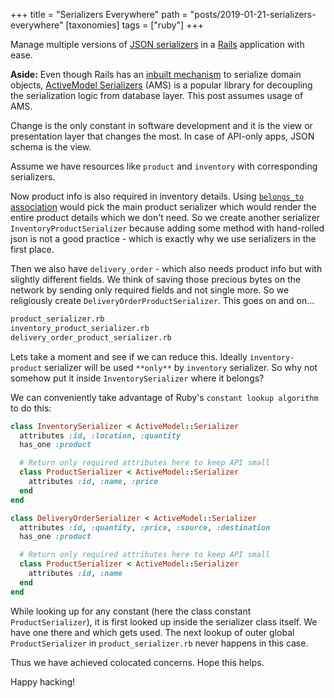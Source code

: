 +++
title = "Serializers Everywhere"
path = "posts/2019-01-21-serializers-everywhere"
[taxonomies]
tags = ["ruby"]
+++

Manage multiple versions of [JSON serializers](https://github.com/rails-api/active_model_serializers) in a [Rails](https://rubyonrails.org/) application with ease.

<!-- more -->

**Aside:** Even though Rails has an [inbuilt mechanism](https://api.rubyonrails.org/classes/ActiveModel/Serializers/JSON.html#method-i-as_json)
to serialize domain objects,
[ActiveModel Serializers](https://github.com/rails-api/active_model_serializers) (AMS) is a
popular library for decoupling the serialization logic from database layer. This post assumes usage of AMS.

Change is the only constant in software development and it is the view or presentation layer
that changes the most. In case of API-only apps, JSON schema is the view.

Assume we have resources like `product` and `inventory` with corresponding serializers.

Now product info is also required in inventory details.
Using [`belongs_to` association](https://github.com/rails-api/active_model_serializers/blob/v0.10.6/docs/general/serializers.md#associations)
would pick the main product serializer which would render the entire product details which we don't need.
So we create another serializer `InventoryProductSerializer` because adding some method with hand-rolled json is not a good practice - which is exactly why we use serializers in the first place.

Then we also have `delivery_order` - which also needs product info but with slightly different fields.
We think of saving those precious bytes on the network by sending only required fields and not single more. So we religiously create `DeliveryOrderProductSerializer`.
This goes on and on...

```sh
product_serializer.rb
inventory_product_serializer.rb
delivery_order_product_serializer.rb
```

Lets take a moment and see if we can reduce this. Ideally `inventory-product` serializer will be used `**only**` by `inventory` serializer.
So why not somehow put it inside `InventorySerializer` where it belongs?

We can conveniently take advantage of Ruby's `constant lookup algorithm` to do this:

```ruby
class InventorySerializer < ActiveModel::Serializer
  attributes :id, :location, :quantity
  has_one :product

  # Return only required attributes here to keep API small
  class ProductSerializer < ActiveModel::Serializer
    attributes :id, :name, :price
  end
end
```

```ruby
class DeliveryOrderSerializer < ActiveModel::Serializer
  attributes :id, :quantity, :price, :source, :destination
  has_one :product

  # Return only required attributes here to keep API small
  class ProductSerializer < ActiveModel::Serializer
    attributes :id, :name
  end
end
```

While looking up for any constant (here the class constant `ProductSerializer`), it is first looked up inside the serializer class itself.
We have one there and which gets used. The next lookup of outer global `ProductSerializer` in `product_serializer.rb` never happens in this case.

Thus we have achieved colocated concerns. Hope this helps.

Happy hacking!

